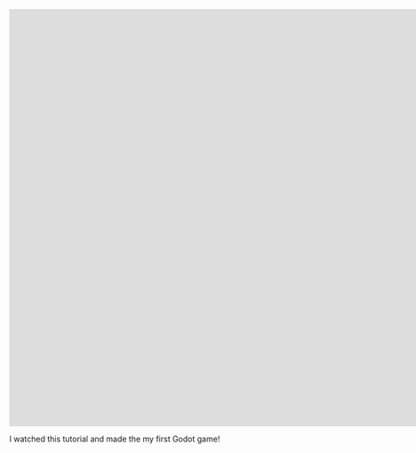 <iframe width="1920" height="750" src="https://www.youtube.com/embed/LOhfqjmasi0" title="How to make a Video Game - Godot Beginner Tutorial" frameborder="0" allow="accelerometer; autoplay; clipboard-write; encrypted-media; gyroscope; picture-in-picture; web-share" referrerpolicy="strict-origin-when-cross-origin" allowfullscreen></iframe>

I watched this tutorial and made the my first Godot game!
